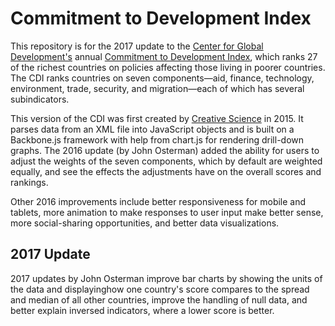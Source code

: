 Commitment to Development Index
===============================

This repository is for the 2017 update to the [Center for Global Development's](https://www.cgdev.org) annual [Commitment to Development Index](https://www.cgdev.org/cdi-2015), which ranks 27 of the richest countries on policies affecting those living in poorer countries. The CDI ranks countries on seven components—aid, finance, technology, environment, trade, security, and migration—each of which has several subindicators.

This version of the CDI was first created by [Creative Science](http://creativesci.co/) in 2015. It parses data from an XML file into JavaScript objects and is built on a Backbone.js framework with help from chart.js for rendering drill-down graphs. The 2016 update (by John Osterman) added the ability for users to adjust the weights of the seven components, which by default are weighted equally, and see the effects the adjustments have on the overall scores and rankings.

Other 2016 improvements include better responsiveness for mobile and tablets, more animation to make responses to user input make better sense, more social-sharing opportunities, and better data visualizations.

## 2017 Update

2017 updates by John Osterman improve bar charts by showing the units of the data and displayinghow one country's score compares to the spread and median of all other countries, improve the handling of null data, and better explain inversed indicators, where a lower score is better.